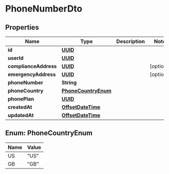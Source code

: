 

# PhoneNumberDto

## Properties

Name | Type | Description | Notes
------------ | ------------- | ------------- | -------------
**id** | [**UUID**](UUID) |  | 
**userId** | [**UUID**](UUID) |  | 
**complianceAddress** | [**UUID**](UUID) |  |  [optional]
**emergencyAddress** | [**UUID**](UUID) |  |  [optional]
**phoneNumber** | **String** |  | 
**phoneCountry** | [**PhoneCountryEnum**](#PhoneCountryEnum) |  | 
**phonePlan** | [**UUID**](UUID) |  | 
**createdAt** | [**OffsetDateTime**](OffsetDateTime) |  | 
**updatedAt** | [**OffsetDateTime**](OffsetDateTime) |  | 



## Enum: PhoneCountryEnum

Name | Value
---- | -----
US | &quot;US&quot;
GB | &quot;GB&quot;



